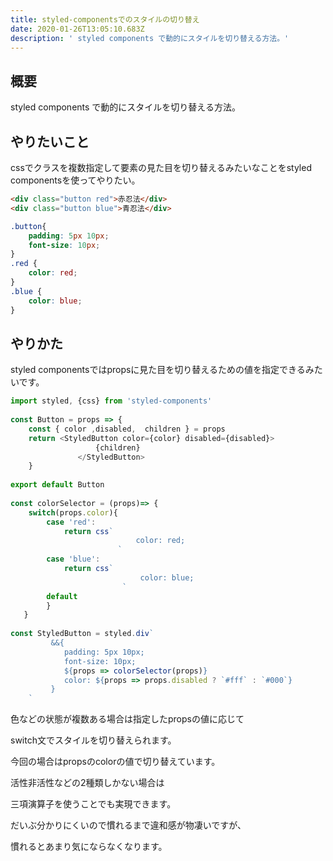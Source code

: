 ```yaml
---
title: styled-componentsでのスタイルの切り替え
date: 2020-01-26T13:05:10.683Z
description: ' styled components で動的にスタイルを切り替える方法。'
---
```

##  概要

styled components で動的にスタイルを切り替える方法。

## やりたいこと

cssでクラスを複数指定して要素の見た目を切り替えるみたいなことをstyled componentsを使ってやりたい。
```html
<div class="button red">赤忍法</div>
<div class="button blue">青忍法</div>
```
```css
.button{
    padding: 5px 10px;
    font-size: 10px;
}
.red {
    color: red;
}
.blue {
    color: blue;
}
```
## やりかた

styled componentsではpropsに見た目を切り替えるための値を指定できるみたいです。
```javascript
import styled, {css} from 'styled-components'
    
const Button = props => {
    const { color ,disabled,  children } = props 
    return <StyledButton color={color} disabled={disabled}>
                   {children}
               </StyledButton>
    }
    
export default Button
    
const colorSelector = (props)=> {
    switch(props.color){
    	case 'red':
    	    return css`
    						color: red;
    					`
    	case 'blue':
    	    return css`
    						 color: blue;
    					 `
    	default
    	}
   }
    
const StyledButton = styled.div`
    	 &&{
    		padding: 5px 10px;
    		font-size: 10px;
    		${props => colorSelector(props)}
    		color: ${props => props.disabled ? `#fff` : `#000`}
    	 }
    `
```

色などの状態が複数ある場合は指定したpropsの値に応じて

switch文でスタイルを切り替えられます。

今回の場合はpropsのcolorの値で切り替えています。

活性非活性などの2種類しかない場合は

三項演算子を使うことでも実現できます。

だいぶ分かりにくいので慣れるまで違和感が物凄いですが、

慣れるとあまり気にならなくなります。
